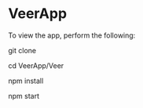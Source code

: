 # VeerApp

To view the app, perform the following:

git clone

cd VeerApp/Veer

npm install

npm start
